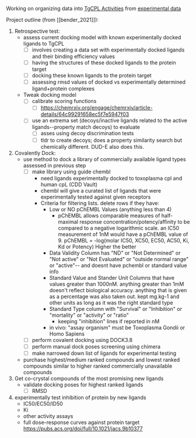 Working on organizing data into [TgCPL Activities](https://docs.google.com/spreadsheets/d/1Lo0Nc6OFRyUe0arYsGTmi4eR1rFFTiq_GEcoAIC9rmE/edit?usp=sharing) from [experimental data](https://docs.google.com/spreadsheets/d/0B7YNPpJXYWK8cnFVWXFxMWJhZDV4dmM3LVZvNmFldDlCbTJV/edit?usp=sharing&ouid=104609175179432674295&resourcekey=0-q9aMd3mjCopFToB8Kx_lEA&rtpof=true&sd=true)

Project outline (from [[bender_2021]]):
1. Retrospective test:
	- assess current docking model with known experimentally docked ligands to TgCPL
		- [ ] involves creating a data set with experimentally docked ligands and their binding efficiency values 
		- [ ] having the structures of these docked ligands to the protein target 
		- [ ] docking these known ligands to the protein target
		- [ ] assessing rmsd values of docked vs experimentally determined ligand+protein complexes
	- Tweak docking model 
		- [ ] calibrate scoring functions 
			- [ ]  https://chemrxiv.org/engage/chemrxiv/article-details/64c99291658ec5f7e5947f03 
		- [ ] use an extrema set (decoys/inactive ligands related to the active ligands--property match decoys) to evaluate
			- [ ] asses using decoy discrimination tests 
			- [ ] tldr to create decoys; does a property similarity search but chemically different. DUD-E also does this. 
2. Covalently Dock: 
	- use method to dock a library of commercially available ligand types assessed in previous step
		- [ ] make library using guide chembl
			- need ligands experimentally docked to toxoplasma cpl and human cpL (CDD Vault)
			- chembl will give a curated list of ligands that were experimentally tested against given receptors
			- Criteria for filtering lists. delete rows if they have: 
				- Low or NO pChEMBL Values (anything less than 4)
					- pChEMBL allows comparable measures of half-maximal response concentration/potency/affinity to be compared to a negative logarithmic scale. an IC50 measurement of 1nM would have a pChEMBL value of 9. pChEMBL = -log(molar IC50, XC50, EC50, AC50, Ki, Kd or Potency) Higher the better
				- Data Validity Column has "ND" or "Not Determined" or "Not active" or "Not Evaluated" or "outside normal range" or "active"-- and doesnt have pchembl or standard value info 
				- Standard Value and Stander Unit Columns that have values greater than 1000nM. anything greater than 1mM doesn't reflect biological accuracy. anything that is given as a percentage was also taken out. kept mg.kg-1 and other units as long as it was the right standard type
				- Standard Type column with "Survival" or "Inhibition" or "mortality" or "activity" or "ratio"
					- keeping "inhibition" lines if reported in nM
				- in vivo: "assay organism" must be Toxoplasma Gondii or Homo Sapiens
		- [ ] perform covalent docking using DOCK3.8
		- [ ] perform manual dock poses screening using chimera 
		- [ ] make narrowed down list of ligands for experimental testing
	
	- purchase highest/medium ranked compounds and lowest ranked compounds similar to higher ranked commercially unavailable compounds 
3. Get co-crystal compounds of the most promising new ligands 
	- validate docking poses for highest ranked ligands
		- [ ] RMSD
4. experimentally test inhibition of protein by new ligands 
	- IC50/EC50/ID50 
	- Ki
	- other activity assays
	- full dose-response curves against protein target
https://pubs.acs.org/doi/full/10.1021/jacs.9b10377

